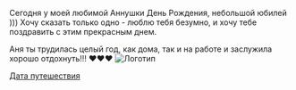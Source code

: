 Сегодня у моей любимой Аннушки День Рождения, небольшой юбилей ))) Хочу сказать только одно - люблю тебя безумно, и хочу тебе поздравить с этим прекрасным днем. 

Аня ты  трудилась целый год, как дома, так и на работе и заслужила хорошо отдохнуть!!!  ❤️❤️❤️
![Логотип ](https://i.ytimg.com/vi/p0ggtmXghPg/maxresdefault.jpg)

[Дата путешествия ](https://ibb.co/WVLKmK4)
